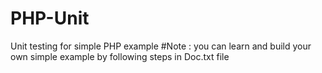 # PHP-Unit
Unit testing for simple PHP example
#Note : you can learn and build your own simple example by following steps in Doc.txt file
